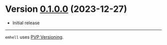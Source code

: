 # Version [0.1.0.0](https://github.com/DistRap/emhell/compare/d236297...0.1.0.0) (2023-12-27)

* Initial release

---

`emhell` uses [PVP Versioning][1].

[1]: https://pvp.haskell.org

